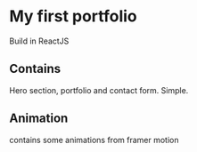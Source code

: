 # My first portfolio

Build in ReactJS

## Contains

Hero section, portfolio and contact form. Simple.

## Animation

contains some animations from framer motion
